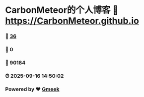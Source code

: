 # CarbonMeteor的个人博客 :link: https://CarbonMeteor.github.io 
### :page_facing_up: [36](https://CarbonMeteor.github.io/tag.html) 
### :speech_balloon: 0 
### :hibiscus: 90184 
### :alarm_clock: 2025-09-16 14:50:02 
### Powered by :heart: [Gmeek](https://github.com/Meekdai/Gmeek)
